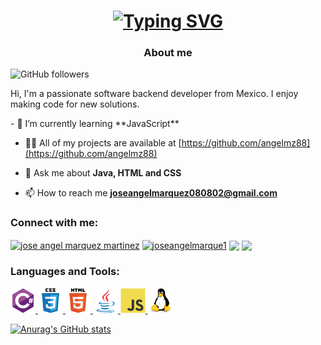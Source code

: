 <h1 align="center"><a href="https://git.io/typing-svg"><img src="https://readme-typing-svg.demolab.com?font=Fira+Code&pause=500&color=A0B8F7&background=000000&center=true&vCenter=true&random=false&width=435&lines=Hi👋%2C+I'm+Angel+Marquez;Backend+Developer" alt="Typing SVG" /></a></h1>
<h3 align="center">About me</h3>
<img alt="GitHub followers" src="https://img.shields.io/github/followers/angelmz88">
<p>Hi, I'm a passionate software backend developer from Mexico. I enjoy making code for new solutions.</p>
- 🌱 I’m currently learning **JavaScript**

- 👨‍💻 All of my projects are available at [https://github.com/angelmz88](https://github.com/angelmz88)

- 💬 Ask me about **Java, HTML and CSS**

- 📫 How to reach me **joseangelmarquez080802@gmail.com**

<h3 align="left">Connect with me:</h3>
<p align="left">
<a href="https://linkedin.com/in/jose-angel-marquez-martinez" target="blank"><img align="center" src="https://raw.githubusercontent.com/rahuldkjain/github-profile-readme-generator/master/src/images/icons/Social/linked-in-alt.svg" alt="jose angel marquez martinez" height="30" width="40" /></a>
<a href="https://www.hackerrank.com/joseangelmarque1" target="blank"><img align="center" src="https://raw.githubusercontent.com/rahuldkjain/github-profile-readme-generator/master/src/images/icons/Social/hackerrank.svg" alt="joseangelmarque1" height="30" width="40" /></a>
<a href="https://www.discordapp.com/users/666830064041590788" target="blank"><img align=center src="https://img.shields.io/badge/Discord-7289DA?style=for-the-badge&logo=discord&logoColor=white"></a>
<a href="https://informaticesmx.blogspot.com/" target="blank"><img align="center" src="https://img.shields.io/badge/Blogger-FF5722?style=for-the-badge&logo=blogger&logoColor=white"></a>
</p>

<h3 align="left">Languages and Tools:</h3>
<p align="left"> <a href="https://www.w3schools.com/cs/" target="_blank" rel="noreferrer"> <img src="https://raw.githubusercontent.com/devicons/devicon/master/icons/csharp/csharp-original.svg" alt="csharp" width="40" height="40"/> </a> <a href="https://www.w3schools.com/css/" target="_blank" rel="noreferrer"> <img src="https://raw.githubusercontent.com/devicons/devicon/master/icons/css3/css3-original-wordmark.svg" alt="css3" width="40" height="40"/> </a> <a href="https://www.w3.org/html/" target="_blank" rel="noreferrer"> <img src="https://raw.githubusercontent.com/devicons/devicon/master/icons/html5/html5-original-wordmark.svg" alt="html5" width="40" height="40"/> </a> <a href="https://www.java.com" target="_blank" rel="noreferrer"> <img src="https://raw.githubusercontent.com/devicons/devicon/master/icons/java/java-original.svg" alt="java" width="40" height="40"/> </a> <a href="https://developer.mozilla.org/en-US/docs/Web/JavaScript" target="_blank" rel="noreferrer"> <img src="https://raw.githubusercontent.com/devicons/devicon/master/icons/javascript/javascript-original.svg" alt="javascript" width="40" height="40"/> </a> <a href="https://www.linux.org/" target="_blank" rel="noreferrer"> <img src="https://raw.githubusercontent.com/devicons/devicon/master/icons/linux/linux-original.svg" alt="linux" width="40" height="40"/> </a> </p>

[![Anurag's GitHub stats](https://github-readme-stats.vercel.app/api?username=angelmz88&theme=holi)](https://github.com/anuraghazra/github-readme-stats)
